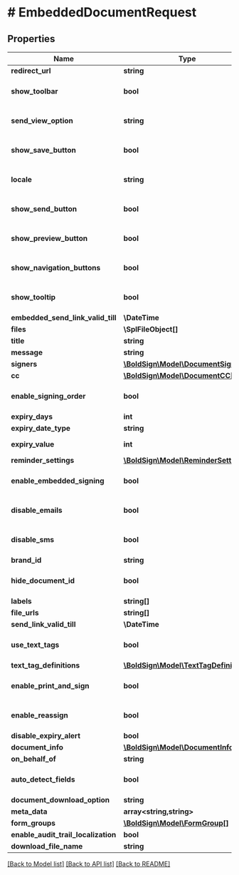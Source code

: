 # # EmbeddedDocumentRequest

## Properties

Name | Type | Description | Notes
------------ | ------------- | ------------- | -------------
**redirect_url** | **string** |  | [optional]
**show_toolbar** | **bool** |  | [optional] [default to false]
**send_view_option** | **string** |  | [optional] [default to 'PreparePage']
**show_save_button** | **bool** |  | [optional] [default to true]
**locale** | **string** |  | [optional] [default to 'EN']
**show_send_button** | **bool** |  | [optional] [default to true]
**show_preview_button** | **bool** |  | [optional] [default to true]
**show_navigation_buttons** | **bool** |  | [optional] [default to true]
**show_tooltip** | **bool** |  | [optional] [default to false]
**embedded_send_link_valid_till** | **\DateTime** |  | [optional]
**files** | **\SplFileObject[]** |  | [optional]
**title** | **string** |  | [optional]
**message** | **string** |  | [optional]
**signers** | [**\BoldSign\Model\DocumentSigner[]**](DocumentSigner.md) |  | [optional]
**cc** | [**\BoldSign\Model\DocumentCC[]**](DocumentCC.md) |  | [optional]
**enable_signing_order** | **bool** |  | [optional] [default to false]
**expiry_days** | **int** |  | [optional]
**expiry_date_type** | **string** |  | [optional]
**expiry_value** | **int** |  | [optional] [default to 60]
**reminder_settings** | [**\BoldSign\Model\ReminderSettings**](ReminderSettings.md) |  | [optional]
**enable_embedded_signing** | **bool** |  | [optional] [default to false]
**disable_emails** | **bool** |  | [optional] [default to false]
**disable_sms** | **bool** |  | [optional] [default to false]
**brand_id** | **string** |  | [optional]
**hide_document_id** | **bool** |  | [optional] [default to false]
**labels** | **string[]** |  | [optional]
**file_urls** | **string[]** |  | [optional]
**send_link_valid_till** | **\DateTime** |  | [optional]
**use_text_tags** | **bool** |  | [optional] [default to false]
**text_tag_definitions** | [**\BoldSign\Model\TextTagDefinition[]**](TextTagDefinition.md) |  | [optional]
**enable_print_and_sign** | **bool** |  | [optional] [default to false]
**enable_reassign** | **bool** |  | [optional] [default to true]
**disable_expiry_alert** | **bool** |  | [optional]
**document_info** | [**\BoldSign\Model\DocumentInfo[]**](DocumentInfo.md) |  | [optional]
**on_behalf_of** | **string** |  | [optional]
**auto_detect_fields** | **bool** |  | [optional] [default to false]
**document_download_option** | **string** |  | [optional]
**meta_data** | **array<string,string>** |  | [optional]
**form_groups** | [**\BoldSign\Model\FormGroup[]**](FormGroup.md) |  | [optional]
**enable_audit_trail_localization** | **bool** |  | [optional]
**download_file_name** | **string** |  | [optional]

[[Back to Model list]](../../README.md#models) [[Back to API list]](../../README.md#endpoints) [[Back to README]](../../README.md)
